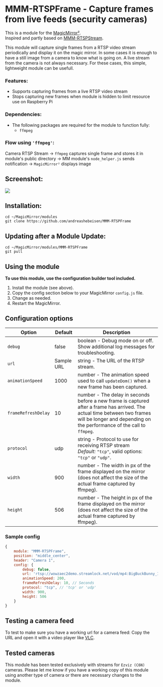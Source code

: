 # MMM-RTSPFrame - Capture frames from live feeds (security cameras) 

This is a module for the [MagicMirror²](https://github.com/MichMich/MagicMirror/).<br>
Inspired and partly based on [MMM-RTSPStream](https://github.com/shbatm/MMM-RTSPStream/).

This module will capture single frames from a RTSP video stream periodically and display it on the magic mirror.
In some cases it is enough to have a still image from a camera to know what is going on. A live stream from the camera is not always necessary.
For these cases, this simple, lightweight module can be usefull.

### Features:

* Supports capturing frames from a live RTSP video stream
* Stops capturing new frames when module is hidden to limit resource use on Raspberry Pi

### Dependencies:

* The following packages are required for the module to function fully:
    * `ffmpeg`
    
### Flow using `'ffmpeg'`:
Camera RTSP Stream → `ffmpeg` captures single frame and stores it in module's public directory → MM module's `node_helper.js` sends notification → `MagicMirror²` displays image

## Screenshot:

![](screenshot.png)

## Installation:

```shell
cd ~/MagicMirror/modules
git clone https://github.com/andreashebeisen/MMM-RTSPFrame
```

## Updating after a Module Update:

```shell
cd ~/MagicMirror/modules/MMM-RTSPFrame
git pull
```

## Using the module

**To use this module, use the configuration builder tool included.**

1. Install the module (see above).
2. Copy the config section below to your MagicMirror `config.js` file.
3. Change as needed.
3. Restart the MagicMirror.

## Configuration options

| Option              | Default    |Description
|-------------------- |----------- |-----------
| `debug`             | false      | boolean - Debug mode on or off. Show additional log messages for troubleshooting.
| `url`               | Sample URL | string - The URL of the RTSP stream.
| `animationSpeed`    | 1000       | number - The animation speed used to call `updateDom()` when a new frame has been captured.
| `frameRefreshDelay` | 10         | number - The delay in seconds before a new frame is captured after a frame has arrived. The actual time between two frames will be longer and depending on the performance of the call to `ffmpeg`.
| `protocol`          | udp        | string - Protocol to use for receiving RTSP stream<br>*Default:* `"tcp"`, valid options: `"tcp"` or `"udp"`.
| `width`             | 900        | number - The width in px of the frame displayed on the mirror (does not affect the size of the actual frame captured by ffmpeg).
| `height`            | 506        | number - The height in px of the frame displayed on the mirror (does not affect the size of the actual frame captured by ffmpeg).

### Sample config

```js
{
    module: "MMM-RTSPFrame",
    position: "middle_center",
    header: "Camera 1",
    config: {
        debug: false,
        url: 'rtsp://wowzaec2demo.streamlock.net/vod/mp4:BigBuckBunny_115k.mp4',
        animationSpeed: 200,
        frameRefreshDelay: 10, // Seconds
        protocol: "tcp", // 'tcp' or 'udp'
        width: 900,
        height: 506
    }
}
```

## Testing a camera feed

To test to make sure you have a working url for a camera feed: Copy the URL and open it with a video player like [VLC](https://www.videolan.org/vlc/#download).

## Tested cameras

This module has been tested exclusively with streams for `Ezviz (C6N)` cameras. Please let me know if you have a working copy of this module using another type of camera or there are necessary changes to the module.
